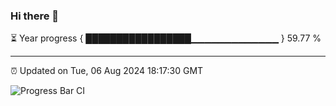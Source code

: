 ### Hi there 👋

⏳ Year progress { █████████████████▁▁▁▁▁▁▁▁▁▁▁▁▁ } 59.77 %

---

⏰ Updated on Tue, 06 Aug 2024 18:17:30 GMT

![Progress Bar CI](https://github.com/liununu/liununu/workflows/Progress%20Bar%20CI/badge.svg)

